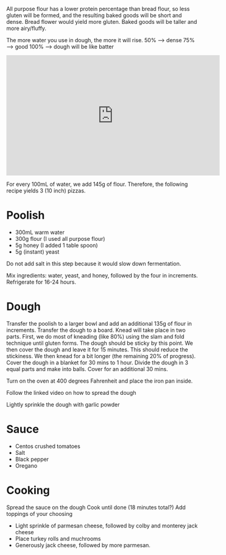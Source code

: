 All purpose flour has a lower protein percentage than bread flour, so less gluten will be formed, and the resulting baked goods will be short and dense.
Bread flower would yield more gluten. Baked goods will be taller and more airy/fluffy.

The more water you use in dough, the more it will rise.
50% --> dense
75% --> good
100% --> dough will be like batter


<iframe width="560" height="315" src="https://www.youtube.com/embed/G-jPoROGHGE?si=Lt4zD6KW4YYqGDPE" title="YouTube video player" frameborder="0" allow="accelerometer; autoplay; clipboard-write; encrypted-media; gyroscope; picture-in-picture; web-share" allowfullscreen></iframe>

For every 100mL of water, we add 145g of flour. Therefore, the following recipe yields 3 (10 inch) pizzas. 
# Poolish
- 300mL warm water
- 300g flour (I used all purpose flour)
- 5g honey (I added 1 table spoon)
- 5g (instant) yeast

Do not add salt in this step because it would slow down fermentation.

Mix ingredients: water, yeast, and honey, followed by the four in increments. Refrigerate for 16-24 hours.
# Dough
Transfer the poolish to a larger bowl and add an additional 135g of flour in increments. Transfer the dough to a board.
Knead will take place in two parts. First, we do most of kneading (like 80%) using the slam and fold technique until gluten forms. The dough should be sticky by this point. We then cover the dough and leave it for 15 minutes. This should reduce the stickiness. We then knead for a bit longer (the remaining 20% of progress).
Cover the dough in a blanket for 30 mins to 1 hour.
Divide the dough in 3 equal parts and make into balls. Cover for an additional 30 mins.

Turn on the oven at 400 degrees Fahrenheit and place the iron pan inside.

Follow the linked video on how to spread the dough

Lightly sprinkle the dough with garlic powder
# Sauce
- Centos crushed tomatoes
- Salt
- Black pepper
- Oregano
# Cooking
Spread the sauce on the dough
Cook until done (18 minutes total?)
Add toppings of your choosing
- Light sprinkle of parmesan cheese, followed by colby and monterey jack cheese
- Place turkey rolls and muchrooms
- Generously jack cheese, followed by more parmesan.